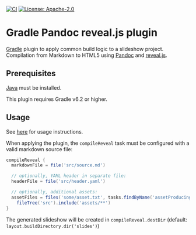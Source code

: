 [![CI](https://github.com/m2ci-msp/gradle-pandoc-reveal-plugin/actions/workflows/main.yml/badge.svg)](https://github.com/m2ci-msp/gradle-pandoc-reveal-plugin/actions/workflows/main.yml)
[![License: Apache-2.0](https://img.shields.io/badge/License-Apache%202.0-blue.svg)](https://www.apache.org/licenses/LICENSE-2.0)

Gradle Pandoc reveal.js plugin
==============================

[Gradle] plugin to apply common build logic to a slideshow project.
Compilation from Markdown to HTML5 using [Pandoc] and [reveal.js].

Prerequisites
-------------

[Java] must be installed.

This plugin requires Gradle v6.2 or higher.

Usage
-----

See [here](https://plugins.gradle.org/plugin/org.m2ci.msp.pandocreveal) for usage instructions.

When applying the plugin, the `compileReveal` task must be configured with a valid markdown source file:

```gradle
compileReveal {
  markdownFile = file('src/source.md')

  // optionally, YAML header in separate file:
  headerFile = file('src/header.yaml')

  // optionally, additional assets:
  assetFiles = files('some/asset.txt', tasks.findByName('assetProducingTask')) +
    fileTree('src').include('assets/**')
}
```

The generated slideshow will be created in `compileReveal.destDir` (default: `layout.buildDirectory.dir('slides')`)

[Gradle]: https://gradle.org
[Pandoc]: https://pandoc.org/
[reveal.js]: https://revealjs.com/
[Java]: https://www.java.com/
